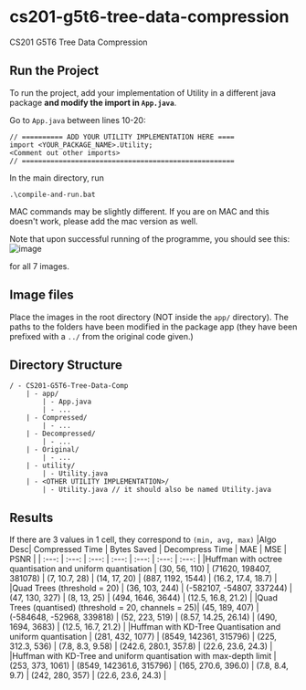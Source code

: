 # cs201-g5t6-tree-data-compression
CS201 G5T6 Tree Data Compression

## Run the Project
To run the project, add your implementation of Utility in a different java package **and modify the import in `App.java`**. 

Go to `App.java` between lines 10-20:
```
// ========== ADD YOUR UTILITY IMPLEMENTATION HERE ====
import <YOUR_PACKAGE_NAME>.Utility;
<Comment out other imports>
// ====================================================
```

In the main directory, run 
```
.\compile-and-run.bat
```
MAC commands may be slightly different. If you are on MAC and this doesn't work, please add the mac version as well.

Note that upon successful running of the programme, you should see this:
![image](https://github.com/JET2001/cs201-g5t6-tree-data-compression/assets/91585955/fd0e5a6e-352b-468f-92bb-87da43ec22a9)

for all 7 images.

## Image files
Place the images in the root directory (NOT inside the `app/` directory). The paths to the folders have been modified in the package app (they have been prefixed with a `../` from the original code given.)

## Directory Structure
```
/ - CS201-G5T6-Tree-Data-Comp
    | - app/
        | - App.java
        | - ...
    | - Compressed/
        | - ...
    | - Decompressed/
        | - ...
    | - Original/
        | - ...
    | - utility/
        | - Utility.java
    | - <OTHER UTILITY IMPLEMENTATION>/
        | - Utility.java // it should also be named Utility.java
```
## Results
If there are 3 values in 1 cell, they correspond to `(min, avg, max)`
|Algo Desc| Compressed Time | Bytes Saved | Decompress Time | MAE | MSE | PSNR |
| :---: | :---: | :---: | :---: | :---: | :---: | :---: |
|Huffman with octree quantisation and uniform quantisation | (30, 56, 110) | (71620, 198407, 381078) | (7, 10.7, 28) | (14, 17, 20) | (887, 1192, 1544) | (16.2, 17.4, 18.7) |
|Quad Trees (threshold = 20) | (36, 103, 244) | (-582107, -54807, 337244) | (47, 130, 327) | (8, 13, 25) | (494, 1646, 3644) | (12.5, 16.8, 21.2) | 
|Quad Trees (quantised) (threshold = 20, channels = 25)| (45, 189, 407) | (-584648, -52968, 339818) | (52, 223, 519) | (8.57, 14.25, 26.14) | (490, 1694, 3683) | (12.5, 16.7, 21.2) |
|Huffman with KD-Tree Quantisation and uniform quantisation | (281, 432, 1077) | (8549, 142361, 315796) | (225, 312.3, 536) | (7.8, 8.3, 9.58) | (242.6, 280.1, 357.8) | (22.6, 23.6, 24.3) |
|Huffman with KD-Tree and uniform quantisation with max-depth limit | (253, 373, 1061) | (8549, 142361.6, 315796) | (165, 270.6, 396.0) | (7.8, 8.4, 9.7) | (242, 280, 357) | (22.6, 23.6, 24.3) | 
